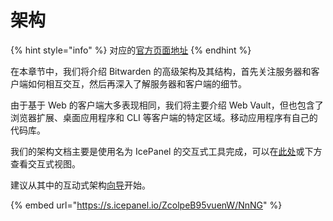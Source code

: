 # 架构

{% hint style="info" %}
对应的[官方页面地址](https://contributing.bitwarden.com/architecture/)
{% endhint %}

在本章节中，我们将介绍 Bitwarden 的高级架构及其结构，首先关注服务器和客户端如何相互交互，然后再深入了解服务器和客户端的细节。

由于基于 Web 的客户端大多表现相同，我们将主要介绍 Web Vault，但也包含了浏览器扩展、桌面应用程序和 CLI 等客户端的特定区域。移动应用程序有自己的代码库。

我们的架构文档主要是使用名为 IcePanel 的交互式工具完成，可以在[此处](https://s.icepanel.io/ZcolpeB95vuenW/itdt)或下方查看交互式视图。

建议从其中的互动式架构[向导](https://s.icepanel.io/ZcolpeB95vuenW/NnNG)开始。

{% embed url="https://s.icepanel.io/ZcolpeB95vuenW/NnNG" %}
